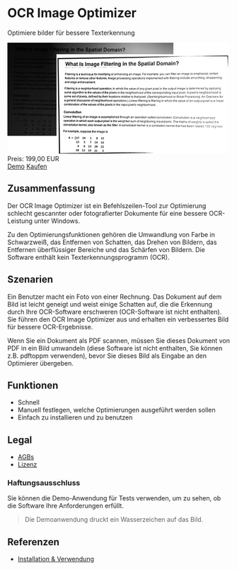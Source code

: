 # OCR Image Optimizer

Optimiere bilder für bessere Texterkennung

<div class="splash">
    <img alt="Splash" src="/content/solutions/finished/OCRImageOptimizer/img/OCRImageOptimizer_splash.png">
    <div class="price">Preis: 199,00 EUR</div>
    <div class="purchase">
        <a class="button" href="/api/download?key=<?= \urlencode('T0NSSW1hZ2VPcHRpbWl6ZXJBcHBfRGVtbw=='); ?>">Demo</a>
        <a class="button" href="#">Kaufen</a>
    </div>
</div>

## Zusammenfassung

Der OCR Image Optimizer ist ein Befehlszeilen-Tool zur Optimierung schlecht gescannter oder fotografierter Dokumente für eine bessere OCR-Leistung unter Windows.

Zu den Optimierungsfunktionen gehören die Umwandlung von Farbe in Schwarzweiß, das Entfernen von Schatten, das Drehen von Bildern, das Entfernen überflüssiger Bereiche und das Schärfen von Bildern. Die Software enthält kein Texterkennungsprogramm (OCR).

## Szenarien

Ein Benutzer macht ein Foto von einer Rechnung. Das Dokument auf dem Bild ist leicht geneigt und weist einige Schatten auf, die die Erkennung durch Ihre OCR-Software erschweren (OCR-Software ist nicht enthalten). Sie führen den OCR Image Optimizer aus und erhalten ein verbessertes Bild für bessere OCR-Ergebnisse.

Wenn Sie ein Dokument als PDF scannen, müssen Sie dieses Dokument von PDF in ein Bild umwandeln (diese Software ist nicht enthalten, Sie können z.B. pdftoppm verwenden), bevor Sie dieses Bild als Eingabe an den Optimierer übergeben.

## Funktionen

* Schnell
* Manuell festlegen, welche Optimierungen ausgeführt werden sollen
* Einfach zu installieren und zu benutzen

## Legal

* [AGBs](/de/terms)
* [Lizenz](https://github.com/Karaka-Management/OCRImageOptimizerApp/blob/master/LICENSE.txt)

### Haftungsausschluss

Sie können die Demo-Anwendung für Tests verwenden, um zu sehen, ob die Software Ihre Anforderungen erfüllt.

> Die Demoanwendung druckt ein Wasserzeichen auf das Bild.

## Referenzen

* [Installation & Verwendung](https://github.com/Karaka-Management/OCRImageOptimizerApp/blob/master/README.md)
